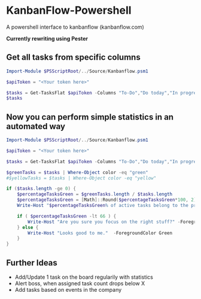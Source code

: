 # KanbanFlow-Powershell
A powershell interface to kanbanflow (kanbanflow.com)

**Currently rewriting using Pester**




## Get all tasks from specific columns

```powershell
Import-Module $PSScriptRoot/../Source/Kanbanflow.psm1

$apiToken = "<Your token here>"

$tasks = Get-TasksFlat $apiToken -Columns "To-Do","Do today","In progress"
$tasks
```

## Now you can perform simple statistics in an automated way
```powershell
Import-Module $PSScriptRoot/../Source/Kanbanflow.psm1

$apiToken = "<Your token here>"

$tasks = Get-TasksFlat $apiToken -Columns "To-Do","Do today","In progress","Bereit zum Review"

$greenTasks = $tasks | Where-Object color -eq "green"
#$yellowTasks = $tasks | Where-Object color -eq "yellow"

if ($tasks.length -ge 0) {
    $percentageTasksGreen = $greenTasks.length / $tasks.length
    $percentageTasksGreen = [Math]::Round($percentageTasksGreen*100, 2)
    Write-Host "$percentageTasksGreen% of active tasks belong to the primary project."

    if ( $percentageTasksGreen -lt 66 ) {
        Write-Host "Are you sure you focus on the right stuff?" -ForegroundColor Red
    } else {
        Write-Host "Looks good to me."  -ForegroundColor Green
    }
}
```

## Further Ideas
  - Add/Update 1 task on the board regularily with statistics
  - Alert boss, when assigned task count drops below X
  - Add tasks based on events in the company